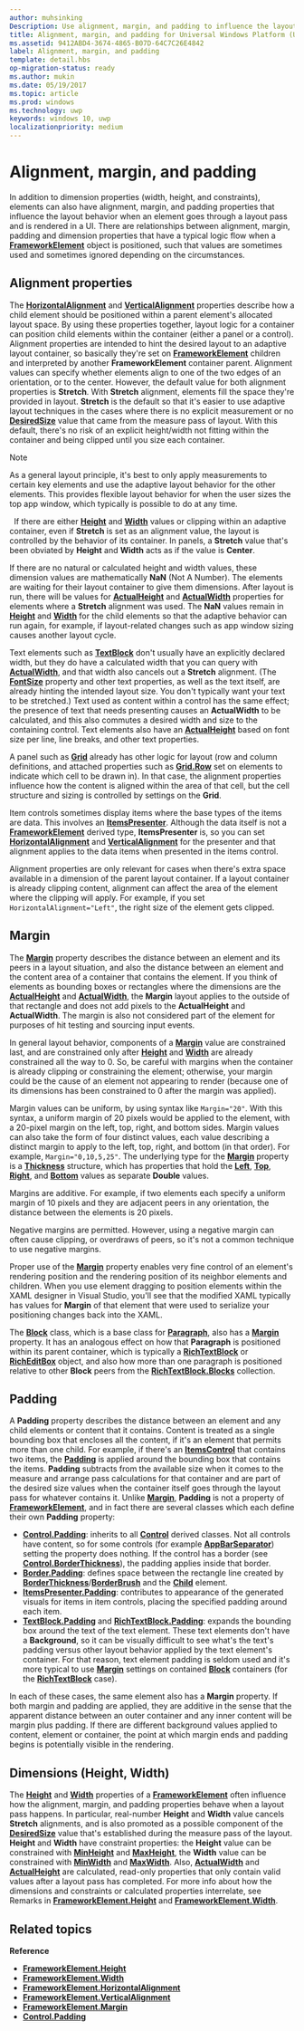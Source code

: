```yaml
---
author: muhsinking
Description: Use alignment, margin, and padding to influence the layout of elements on a page.
title: Alignment, margin, and padding for Universal Windows Platform (UWP) apps
ms.assetid: 9412ABD4-3674-4865-B07D-64C7C26E4842
label: Alignment, margin, and padding
template: detail.hbs
op-migration-status: ready
ms.author: mukin
ms.date: 05/19/2017
ms.topic: article
ms.prod: windows
ms.technology: uwp
keywords: windows 10, uwp
localizationpriority: medium
---
```

# Alignment, margin, and padding

In addition to dimension properties (width, height, and constraints), elements can also have alignment, margin, and padding properties that influence the layout behavior when an element goes through a layout pass and is rendered in a UI. There are relationships between alignment, margin, padding and dimension properties that have a typical logic flow when a [**FrameworkElement**](https://msdn.microsoft.com/library/windows/apps/br208706) object is positioned, such that values are sometimes used and sometimes ignored depending on the circumstances.

## Alignment properties

The [**HorizontalAlignment**](https://msdn.microsoft.com/library/windows/apps/br208720) and [**VerticalAlignment**](https://msdn.microsoft.com/library/windows/apps/br208749) properties describe how a child element should be positioned within a parent element's allocated layout space. By using these properties together, layout logic for a container can position child elements within the container (either a panel or a control). Alignment properties are intended to hint the desired layout to an adaptive layout container, so basically they're set on [**FrameworkElement**](https://msdn.microsoft.com/library/windows/apps/br208706) children and interpreted by another **FrameworkElement** container parent. Alignment values can specify whether elements align to one of the two edges of an orientation, or to the center. However, the default value for both alignment properties is **Stretch**. With **Stretch** alignment, elements fill the space they're provided in layout. **Stretch** is the default so that it's easier to use adaptive layout techniques in the cases where there is no explicit measurement or no [**DesiredSize**](https://msdn.microsoft.com/library/windows/apps/br208921) value that came from the measure pass of layout. With this default, there's no risk of an explicit height/width not fitting within the container and being clipped until you size each container.

> [!NOTE]
> As a general layout principle, it's best to only apply measurements to certain key elements and use the adaptive layout behavior for the other elements. This provides flexible layout behavior for when the user sizes the top app window, which typically is possible to do at any time.

 
If there are either [**Height**](https://msdn.microsoft.com/library/windows/apps/br208718) and [**Width**](https://msdn.microsoft.com/library/windows/apps/br208751) values or clipping within an adaptive container, even if **Stretch** is set as an alignment value, the layout is controlled by the behavior of its container. In panels, a **Stretch** value that's been obviated by **Height** and **Width** acts as if the value is **Center**.

If there are no natural or calculated height and width values, these dimension values are mathematically **NaN** (Not A Number). The elements are waiting for their layout container to give them dimensions. After layout is run, there will be values for [**ActualHeight**](https://msdn.microsoft.com/library/windows/apps/br208707) and [**ActualWidth**](https://msdn.microsoft.com/library/windows/apps/br208709) properties for elements where a **Stretch** alignment was used. The **NaN** values remain in [**Height**](https://msdn.microsoft.com/library/windows/apps/br208718) and [**Width**](https://msdn.microsoft.com/library/windows/apps/br208751) for the child elements so that the adaptive behavior can run again, for example, if layout-related changes such as app window sizing causes another layout cycle.

Text elements such as [**TextBlock**](https://msdn.microsoft.com/library/windows/apps/br209652) don't usually have an explicitly declared width, but they do have a calculated width that you can query with [**ActualWidth**](https://msdn.microsoft.com/library/windows/apps/br208709), and that width also cancels out a **Stretch** alignment. (The [**FontSize**](https://msdn.microsoft.com/library/windows/apps/br209657) property and other text properties, as well as the text itself, are already hinting the intended layout size. You don't typically want your text to be stretched.) Text used as content within a control has the same effect; the presence of text that needs presenting causes an **ActualWidth** to be calculated, and this also commutes a desired width and size to the containing control. Text elements also have an [**ActualHeight**](https://msdn.microsoft.com/library/windows/apps/br208707) based on font size per line, line breaks, and other text properties.

A panel such as [**Grid**](https://msdn.microsoft.com/library/windows/apps/br242704) already has other logic for layout (row and column definitions, and attached properties such as [**Grid.Row**](https://msdn.microsoft.com/library/windows/apps/hh759795) set on elements to indicate which cell to be drawn in). In that case, the alignment properties influence how the content is aligned within the area of that cell, but the cell structure and sizing is controlled by settings on the **Grid**.

Item controls sometimes display items where the base types of the items are data. This involves an [**ItemsPresenter**](https://msdn.microsoft.com/library/windows/apps/br242843). Although the data itself is not a [**FrameworkElement**](https://msdn.microsoft.com/library/windows/apps/br208706) derived type, **ItemsPresenter** is, so you can set [**HorizontalAlignment**](https://msdn.microsoft.com/library/windows/apps/br208720) and [**VerticalAlignment**](https://msdn.microsoft.com/library/windows/apps/br208749) for the presenter and that alignment applies to the data items when presented in the items control.

Alignment properties are only relevant for cases when there's extra space available in a dimension of the parent layout container. If a layout container is already clipping content, alignment can affect the area of the element where the clipping will apply. For example, if you set `HorizontalAlignment="Left"`, the right size of the element gets clipped.

## Margin

The [**Margin**](https://msdn.microsoft.com/library/windows/apps/br208724) property describes the distance between an element and its peers in a layout situation, and also the distance between an element and the content area of a container that contains the element. If you think of elements as bounding boxes or rectangles where the dimensions are the [**ActualHeight**](https://msdn.microsoft.com/library/windows/apps/br208707) and [**ActualWidth**](https://msdn.microsoft.com/library/windows/apps/br208709), the **Margin** layout applies to the outside of that rectangle and does not add pixels to the **ActualHeight** and **ActualWidth**. The margin is also not considered part of the element for purposes of hit testing and sourcing input events.

In general layout behavior, components of a [**Margin**](https://msdn.microsoft.com/library/windows/apps/br208724) value are constrained last, and are constrained only after [**Height**](https://msdn.microsoft.com/library/windows/apps/br208718) and [**Width**](https://msdn.microsoft.com/library/windows/apps/br208751) are already constrained all the way to 0. So, be careful with margins when the container is already clipping or constraining the element; otherwise, your margin could be the cause of an element not appearing to render (because one of its dimensions has been constrained to 0 after the margin was applied).

Margin values can be uniform, by using syntax like `Margin="20"`. With this syntax, a uniform margin of 20 pixels would be applied to the element, with a 20-pixel margin on the left, top, right, and bottom sides. Margin values can also take the form of four distinct values, each value describing a distinct margin to apply to the left, top, right, and bottom (in that order). For example, `Margin="0,10,5,25"`. The underlying type for the [**Margin**](https://msdn.microsoft.com/library/windows/apps/br208724) property is a [**Thickness**](https://msdn.microsoft.com/library/windows/apps/br208864) structure, which has properties that hold the [**Left**](https://msdn.microsoft.com/library/windows/apps/hh673893), [**Top**](https://msdn.microsoft.com/library/windows/apps/hh673840), [**Right**](https://msdn.microsoft.com/library/windows/apps/hh673881), and [**Bottom**](https://msdn.microsoft.com/library/windows/apps/hh673775) values as separate **Double** values.

Margins are additive. For example, if two elements each specify a uniform margin of 10 pixels and they are adjacent peers in any orientation, the distance between the elements is 20 pixels.

Negative margins are permitted. However, using a negative margin can often cause clipping, or overdraws of peers, so it's not a common technique to use negative margins.

Proper use of the [**Margin**](https://msdn.microsoft.com/library/windows/apps/br208724) property enables very fine control of an element's rendering position and the rendering position of its neighbor elements and children. When you use element dragging to position elements within the XAML designer in Visual Studio, you'll see that the modified XAML typically has values for **Margin** of that element that were used to serialize your positioning changes back into the XAML.

The [**Block**](https://msdn.microsoft.com/library/windows/apps/br244379) class, which is a base class for [**Paragraph**](https://msdn.microsoft.com/library/windows/apps/br244503), also has a [**Margin**](https://msdn.microsoft.com/library/windows/apps/jj191725) property. It has an analogous effect on how that **Paragraph** is positioned within its parent container, which is typically a [**RichTextBlock**](https://msdn.microsoft.com/library/windows/apps/br227565) or [**RichEditBox**](https://msdn.microsoft.com/library/windows/apps/br227548) object, and also how more than one paragraph is positioned relative to other **Block** peers from the [**RichTextBlock.Blocks**](https://msdn.microsoft.com/library/windows/apps/br244347) collection.

## Padding

A **Padding** property describes the distance between an element and any child elements or content that it contains. Content is treated as a single bounding box that encloses all the content, if it's an element that permits more than one child. For example, if there's an [**ItemsControl**](https://msdn.microsoft.com/library/windows/apps/br242803) that contains two items, the [**Padding**](https://msdn.microsoft.com/library/windows/apps/br209459) is applied around the bounding box that contains the items. **Padding** subtracts from the available size when it comes to the measure and arrange pass calculations for that container and are part of the desired size values when the container itself goes through the layout pass for whatever contains it. Unlike [**Margin**](https://msdn.microsoft.com/library/windows/apps/br208724), **Padding** is not a property of [**FrameworkElement**](https://msdn.microsoft.com/library/windows/apps/br208706), and in fact there are several classes which each define their own **Padding** property:

-   [**Control.Padding**](https://msdn.microsoft.com/library/windows/apps/br209459): inherits to all [**Control**](https://msdn.microsoft.com/library/windows/apps/br209390) derived classes. Not all controls have content, so for some controls (for example [**AppBarSeparator**](https://msdn.microsoft.com/library/windows/apps/dn279268)) setting the property does nothing. If the control has a border (see [**Control.BorderThickness**](https://msdn.microsoft.com/library/windows/apps/br209399)), the padding applies inside that border.
-   [**Border.Padding**](https://msdn.microsoft.com/library/windows/apps/br209263): defines space between the rectangle line created by [**BorderThickness**](https://msdn.microsoft.com/library/windows/apps/br209256)/[**BorderBrush**](https://msdn.microsoft.com/library/windows/apps/br209254) and the [**Child**](https://msdn.microsoft.com/library/windows/apps/br209258) element.
-   [**ItemsPresenter.Padding**](https://msdn.microsoft.com/library/windows/apps/hh968021): contributes to appearance of the generated visuals for items in item controls, placing the specified padding around each item.
-   [**TextBlock.Padding**](https://msdn.microsoft.com/library/windows/apps/br209673) and [**RichTextBlock.Padding**](https://msdn.microsoft.com/library/windows/apps/br227596): expands the bounding box around the text of the text element. These text elements don't have a **Background**, so it can be visually difficult to see what's the text's padding versus other layout behavior applied by the text element's container. For that reason, text element padding is seldom used and it's more typical to use [**Margin**](https://msdn.microsoft.com/library/windows/apps/jj191725) settings on contained [**Block**](https://msdn.microsoft.com/library/windows/apps/br244379) containers (for the [**RichTextBlock**](https://msdn.microsoft.com/library/windows/apps/br227565) case).

In each of these cases, the same element also has a **Margin** property. If both margin and padding are applied, they are additive in the sense that the apparent distance between an outer container and any inner content will be margin plus padding. If there are different background values applied to content, element or container, the point at which margin ends and padding begins is potentially visible in the rendering.

## Dimensions (Height, Width)

The [**Height**](https://msdn.microsoft.com/library/windows/apps/br208718) and [**Width**](https://msdn.microsoft.com/library/windows/apps/br208751) properties of a [**FrameworkElement**](https://msdn.microsoft.com/library/windows/apps/br208706) often influence how the alignment, margin, and padding properties behave when a layout pass happens. In particular, real-number **Height** and **Width** value cancels **Stretch** alignments, and is also promoted as a possible component of the [**DesiredSize**](https://msdn.microsoft.com/library/windows/apps/br208921) value that's established during the measure pass of the layout. **Height** and **Width** have constraint properties: the **Height** value can be constrained with [**MinHeight**](https://msdn.microsoft.com/library/windows/apps/br208731) and [**MaxHeight**](https://msdn.microsoft.com/library/windows/apps/br208726), the **Width** value can be constrained with [**MinWidth**](https://msdn.microsoft.com/library/windows/apps/br208733) and [**MaxWidth**](https://msdn.microsoft.com/library/windows/apps/br208728). Also, [**ActualWidth**](https://msdn.microsoft.com/library/windows/apps/br208709) and [**ActualHeight**](https://msdn.microsoft.com/library/windows/apps/br208707) are calculated, read-only properties that only contain valid values after a layout pass has completed. For more info about how the dimensions and constraints or calculated properties interrelate, see Remarks in [**FrameworkElement.Height**](https://msdn.microsoft.com/library/windows/apps/br208718) and [**FrameworkElement.Width**](https://msdn.microsoft.com/library/windows/apps/br208751).

## Related topics

**Reference**

* [**FrameworkElement.Height**](https://msdn.microsoft.com/library/windows/apps/br208718)
* [**FrameworkElement.Width**](https://msdn.microsoft.com/library/windows/apps/br208751)
* [**FrameworkElement.HorizontalAlignment**](https://msdn.microsoft.com/library/windows/apps/br208720)
* [**FrameworkElement.VerticalAlignment**](https://msdn.microsoft.com/library/windows/apps/br208749)
* [**FrameworkElement.Margin**](https://msdn.microsoft.com/library/windows/apps/br208724)
* [**Control.Padding**](https://msdn.microsoft.com/library/windows/apps/br209459)
